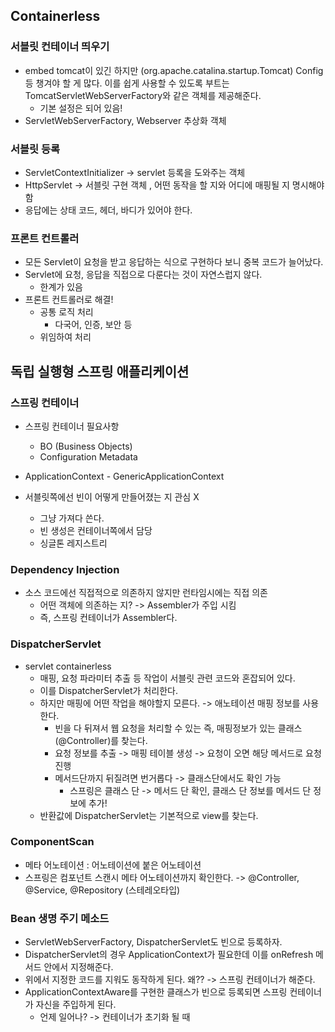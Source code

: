 ## Containerless

### 서블릿 컨테이너 띄우기

- embed tomcat이 있긴 하지만 (org.apache.catalina.startup.Tomcat) Config 등 챙겨야 할 게 많다.
  이를 쉽게 사용할 수 있도록 부트는 TomcatServletWebServerFactory와 같은 객체를 제공해준다.
    - 기본 설정은 되어 있음!
- ServletWebServerFactory, Webserver 추상화 객체

### 서블릿 등록

- ServletContextInitializer -> servlet 등록을 도와주는 객체
- HttpServlet -> 서블릿 구현 객체 , 어떤 동작을 할 지와 어디에 매핑될 지 명시해야함
- 응답에는 상태 코드, 헤더, 바디가 있어야 한다.

### 프론트 컨트롤러

- 모든 Servlet이 요청을 받고 응답하는 식으로 구현하다 보니 중복 코드가 늘어났다.
- Servlet에 요청, 응답을 직접으로 다룬다는 것이 자연스럽지 않다.
    - 한계가 있음
- 프론트 컨트롤러로 해결!
    - 공통 로직 처리
        - 다국어, 인증, 보안 등
    - 위임하여 처리

## 독립 실행형 스프링 애플리케이션

### 스프링 컨테이너

- 스프링 컨테이너 필요사항
    - BO (Business Objects)
    - Configuration Metadata

- ApplicationContext - GenericApplicationContext
- 서블릿쪽에선 빈이 어떻게 만들어졌는 지 관심 X
    - 그냥 가져다 쓴다.
    - 빈 생성은 컨테이너쪽에서 담당
    - 싱글톤 레지스트리

### Dependency Injection

- 소스 코드에선 직접적으로 의존하지 않지만 런타임시에는 직접 의존
    - 어떤 객체에 의존하는 지? -> Assembler가 주입 시킴
    - 즉, 스프링 컨테이너가 Assembler다.

### DispatcherServlet

- servlet containerless
    - 매핑, 요청 파라미터 추출 등 작업이 서블릿 관련 코드와 혼잡되어 있다.
    - 이를 DispatcherServlet가 처리한다.
    - 하지만 매핑에 어떤 작업을 해야할지 모른다. -> 애노테이션 매핑 정보를 사용한다.
        - 빈을 다 뒤져서 웹 요청을 처리할 수 있는 즉, 매핑정보가 있는 클래스(@Controller)를 찾는다.
        - 요청 정보를 추출 -> 매핑 테이블 생성 -> 요청이 오면 해당 메서드로 요청 진행
        - 메서드단까지 뒤질려면 번거롭다 -> 클래스단에서도 확인 가능
            - 스프링은 클래스 단 -> 메서드 단 확인, 클래스 단 정보를 메서드 단 정보에 추가!
    - 반환값에 DispatcherServlet는 기본적으로 view를 찾는다.

### ComponentScan

- 메타 어노테이션 : 어노테이션에 붙은 어노테이션
- 스프링은 컴포넌트 스캔시 메타 어노테이션까지 확인한다. -> @Controller, @Service, @Repository (스테레오타입)

### Bean 생명 주기 메소드

- ServletWebServerFactory, DispatcherServlet도 빈으로 등록하자.
- DispatcherServlet의 경우 ApplicationContext가 필요한데 이를 onRefresh 메서드 안에서 지정해준다.
- 위에서 지정한 코드를 지워도 동작하게 된다. 왜?? -> 스프링 컨테이너가 해준다.
- ApplicationContextAware를 구현한 클래스가 빈으로 등록되면 스프링 컨테이너가 자신을 주입하게 된다.
    - 언제 일어나? -> 컨테이너가 초기화 될 때